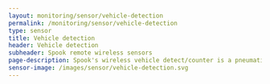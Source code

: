 ```yaml
---
layout: monitoring/sensor/vehicle-detection
permalink: /monitoring/sensor/vehicle-detection
type: sensor
title: Vehicle detection
header: Vehicle detection
subheader: Spook remote wireless sensors
page-description: Spook's wireless vehicle detect/counter is a pneumatic sensor that detects the presence of a vehicle or count oncoming traffic as they pass over the 9 foot pneumatic tube. Simply install the sensor and switch it on with the magnet on/off switch. The sensor can be set to counting or detecting mode.
sensor-image: /images/sensor/vehicle-detection.svg
---
```

